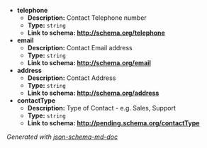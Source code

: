  - <b id="#/properties/telephone">telephone</b>
	 - **Description:** Contact Telephone number
	 - **Type:** `string`
	 - <b id="httpschema.orgtelephone">Link to schema: http://schema.org/telephone</b>
 - <b id="#/properties/email">email</b>
	 - **Description:** Contact Email address
	 - **Type:** `string`
	 - <b id="httpschema.orgemail">Link to schema: http://schema.org/email</b>
 - <b id="#/properties/address">address</b>
	 - **Description:** Contact Address
	 - **Type:** `string`
	 - <b id="httpschema.orgaddress">Link to schema: http://schema.org/address</b>
 - <b id="#/properties/contactType">contactType</b>
	 - **Description:** Type of Contact - e.g. Sales, Support
	 - **Type:** `string`
	 - <b id="httppending.schema.orgcontacttype">Link to schema: http://pending.schema.org/contactType</b>

_Generated with [json-schema-md-doc](https://brianwendt.github.io/json-schema-md-doc/)_